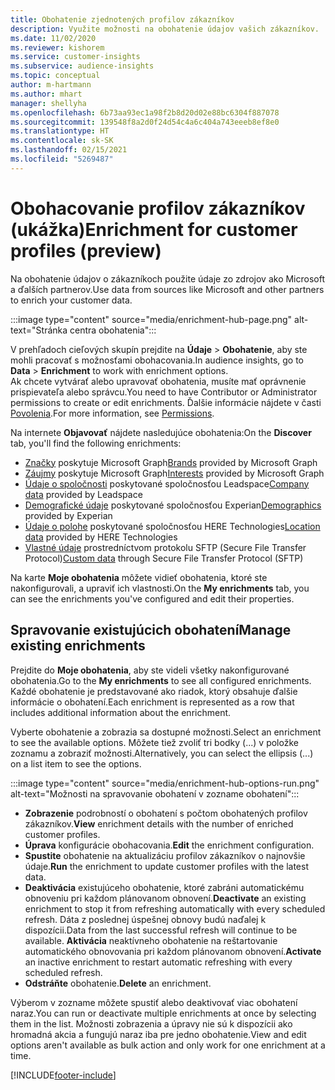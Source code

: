 ```yaml
---
title: Obohatenie zjednotených profilov zákazníkov
description: Využite možnosti na obohatenie údajov vašich zákazníkov.
ms.date: 11/02/2020
ms.reviewer: kishorem
ms.service: customer-insights
ms.subservice: audience-insights
ms.topic: conceptual
author: m-hartmann
ms.author: mhart
manager: shellyha
ms.openlocfilehash: 6b73aa93ec1a98f2b8d20d02e88bc6304f887078
ms.sourcegitcommit: 139548f8a2d0f24d54c4a6c404a743eeeb8ef8e0
ms.translationtype: HT
ms.contentlocale: sk-SK
ms.lasthandoff: 02/15/2021
ms.locfileid: "5269487"
---
```

# <a name="enrichment-for-customer-profiles-preview"></a><span data-ttu-id="02782-103">Obohacovanie profilov zákazníkov (ukážka)</span><span class="sxs-lookup"><span data-stu-id="02782-103">Enrichment for customer profiles (preview)</span></span>

<span data-ttu-id="02782-104">Na obohatenie údajov o zákazníkoch použite údaje zo zdrojov ako Microsoft a ďalších partnerov.</span><span class="sxs-lookup"><span data-stu-id="02782-104">Use data from sources like Microsoft and other partners to enrich your customer data.</span></span>

:::image type="content" source="media/enrichment-hub-page.png" alt-text="Stránka centra obohatenia":::

<span data-ttu-id="02782-106">V prehľadoch cieľových skupín prejdite na **Údaje** > **Obohatenie**, aby ste mohli pracovať s možnosťami obohacovania.</span><span class="sxs-lookup"><span data-stu-id="02782-106">In audience insights, go to **Data** > **Enrichment** to work with enrichment options.</span></span>    
<span data-ttu-id="02782-107">Ak chcete vytvárať alebo upravovať obohatenia, musíte mať oprávnenie prispievateľa alebo správcu.</span><span class="sxs-lookup"><span data-stu-id="02782-107">You need to have Contributor or Administrator permissions to create or edit enrichments.</span></span> <span data-ttu-id="02782-108">Ďalšie informácie nájdete v časti [Povolenia](permissions.md).</span><span class="sxs-lookup"><span data-stu-id="02782-108">For more information, see [Permissions](permissions.md).</span></span>

<span data-ttu-id="02782-109">Na internete **Objavovať** nájdete nasledujúce obohatenia:</span><span class="sxs-lookup"><span data-stu-id="02782-109">On the **Discover** tab, you'll find the following enrichments:</span></span>

- <span data-ttu-id="02782-110">[Značky](enrichment-microsoft-graph.md) poskytuje Microsoft Graph</span><span class="sxs-lookup"><span data-stu-id="02782-110">[Brands](enrichment-microsoft-graph.md) provided by Microsoft Graph</span></span>
- <span data-ttu-id="02782-111">[Záujmy](enrichment-microsoft-graph.md) poskytuje Microsoft Graph</span><span class="sxs-lookup"><span data-stu-id="02782-111">[Interests](enrichment-microsoft-graph.md) provided by Microsoft Graph</span></span>
- <span data-ttu-id="02782-112">[Údaje o spoločnosti](enrichment-leadspace.md) poskytované spoločnosťou Leadspace</span><span class="sxs-lookup"><span data-stu-id="02782-112">[Company data](enrichment-leadspace.md) provided by Leadspace</span></span>
- <span data-ttu-id="02782-113">[Demografické údaje](enrichment-experian.md) poskytované spoločnosťou Experian</span><span class="sxs-lookup"><span data-stu-id="02782-113">[Demographics](enrichment-experian.md) provided by Experian</span></span>
- <span data-ttu-id="02782-114">[Údaje o polohe](enrichment-here.md) poskytované spoločnosťou HERE Technologies</span><span class="sxs-lookup"><span data-stu-id="02782-114">[Location data](enrichment-here.md) provided by HERE Technologies</span></span>
- <span data-ttu-id="02782-115">[Vlastné údaje](enrichment-SFTP-custom-import.md) prostredníctvom protokolu SFTP (Secure File Transfer Protocol)</span><span class="sxs-lookup"><span data-stu-id="02782-115">[Custom data](enrichment-SFTP-custom-import.md) through Secure File Transfer Protocol (SFTP)</span></span>

<span data-ttu-id="02782-116">Na karte **Moje obohatenia** môžete vidieť obohatenia, ktoré ste nakonfigurovali, a upraviť ich vlastnosti.</span><span class="sxs-lookup"><span data-stu-id="02782-116">On the **My enrichments** tab, you can see the enrichments you've configured and edit their properties.</span></span>

## <a name="manage-existing-enrichments"></a><span data-ttu-id="02782-117">Spravovanie existujúcich obohatení</span><span class="sxs-lookup"><span data-stu-id="02782-117">Manage existing enrichments</span></span>

<span data-ttu-id="02782-118">Prejdite do **Moje obohatenia**, aby ste videli všetky nakonfigurované obohatenia.</span><span class="sxs-lookup"><span data-stu-id="02782-118">Go to the **My enrichments** to see all configured enrichments.</span></span> <span data-ttu-id="02782-119">Každé obohatenie je predstavované ako riadok, ktorý obsahuje ďalšie informácie o obohatení.</span><span class="sxs-lookup"><span data-stu-id="02782-119">Each enrichment is represented as a row that includes additional information about the enrichment.</span></span>

<span data-ttu-id="02782-120">Vyberte obohatenie a zobrazia sa dostupné možnosti.</span><span class="sxs-lookup"><span data-stu-id="02782-120">Select an enrichment to see the available options.</span></span> <span data-ttu-id="02782-121">Môžete tiež zvoliť tri bodky (...) v položke zoznamu a zobraziť možnosti.</span><span class="sxs-lookup"><span data-stu-id="02782-121">Alternatively, you can select the ellipsis (...) on a list item to see the options.</span></span>

:::image type="content" source="media/enrichment-hub-options-run.png" alt-text="Možnosti na spravovanie obohatení v zozname obohatení":::

- <span data-ttu-id="02782-123">**Zobrazenie** podrobností o obohatení s počtom obohatených profilov zákazníkov.</span><span class="sxs-lookup"><span data-stu-id="02782-123">**View** enrichment details with the number of enriched customer profiles.</span></span>
- <span data-ttu-id="02782-124">**Úprava** konfigurácie obohacovania.</span><span class="sxs-lookup"><span data-stu-id="02782-124">**Edit** the enrichment configuration.</span></span>
- <span data-ttu-id="02782-125">**Spustite** obohatenie na aktualizáciu profilov zákazníkov o najnovšie údaje.</span><span class="sxs-lookup"><span data-stu-id="02782-125">**Run** the enrichment to update customer profiles with the latest data.</span></span>
- <span data-ttu-id="02782-126">**Deaktivácia** existujúceho obohatenie, ktoré zabráni automatickému obnoveniu pri každom plánovanom obnovení.</span><span class="sxs-lookup"><span data-stu-id="02782-126">**Deactivate** an existing enrichment to stop it from refreshing automatically with every scheduled refresh.</span></span> <span data-ttu-id="02782-127">Dáta z poslednej úspešnej obnovy budú naďalej k dispozícii.</span><span class="sxs-lookup"><span data-stu-id="02782-127">Data from the last successful refresh will continue to be available.</span></span> <span data-ttu-id="02782-128">**Aktivácia** neaktívneho obohatenie na reštartovanie automatického obnovovania pri každom plánovanom obnovení.</span><span class="sxs-lookup"><span data-stu-id="02782-128">**Activate** an inactive enrichment to restart automatic refreshing with every scheduled refresh.</span></span>
- <span data-ttu-id="02782-129">**Odstráňte** obohatenie.</span><span class="sxs-lookup"><span data-stu-id="02782-129">**Delete** an enrichment.</span></span>

<span data-ttu-id="02782-130">Výberom v zozname môžete spustiť alebo deaktivovať viac obohatení naraz.</span><span class="sxs-lookup"><span data-stu-id="02782-130">You can run or deactivate multiple enrichments at once by selecting them in the list.</span></span> <span data-ttu-id="02782-131">Možnosti zobrazenia a úpravy nie sú k dispozícii ako hromadná akcia a fungujú naraz iba pre jedno obohatenie.</span><span class="sxs-lookup"><span data-stu-id="02782-131">View and edit options aren't available as bulk action and only work for one enrichment at a time.</span></span>


[!INCLUDE[footer-include](../includes/footer-banner.md)]